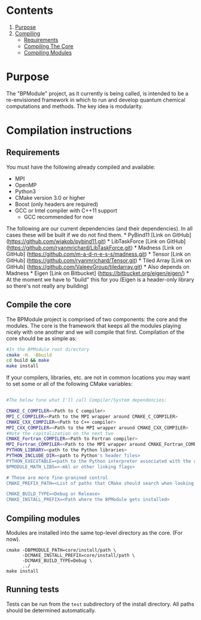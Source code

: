 # Contents
  1. [Purpose](#purpose)
  2. [Compiling](#compiling-instructions)
     - [Requirements](#requirements)
     - [Compiling The Core](#compile-the-core)
     - [Compiling Modules](#compiling-modules)

# Purpose

The "BPModule" project, as it currently is being called, is intended to be a
re-envisioned framework in which to run and develop quantum chemical computations
and methods.  The key idea is modularity.

# Compilation instructions

## Requirements
  
You must have the following already compiled and available:
  * MPI
  * OpenMP
  * Python3
  * CMake version 3.0 or higher
  * Boost (only headers are required)
  * GCC or Intel compiler with C++11 support
    * GCC recommended for now

The following are our current dependencies (and their dependencies).  In all cases
these will be built if we do not find them.
    * PyBind11 [Link on GitHub] (https://github.com/wjakob/pybind11.git)
    * LibTaskForce [Link on GitHub] (https://github.com/ryanmrichard/LibTaskForce.git)
        * Madness [Link on GitHub] (https://github.com/m-a-d-n-e-s-s/madness.git)
    * Tensor [Link on GitHub] (https://github.com/ryanmrichard/Tensor.git)
        * Tiled Array [Link on GitHub] (https://github.com/ValeevGroup/tiledarray.git)
            * Also depends on Madness
            * Eigen [Link on Bitbucket] (https://bitbucket.org/eigen/eigen/) 
              * At the moment we have to "build" this for you (Eigen is a 
                header-only library so there's not really any building)

## Compile the core

The BPModule project is comprised of two components: the core and the modules.
The core is the framework that keeps all the modules playing nicely with one
another and we will compile that first.  Compilation of the core should be as
simple as:

```Bash
#In the BPModule root directory
cmake -H. -Bbuild
cd build && make
make install
```

If your compilers, libraries, etc. are not in common locations you may want to
set some or all of the following CMake variables:

```Bash

#The below tune what I'll call Compiler/System dependencies:

CMAKE_C_COMPILER=<Path to C compiler>
MPI_C_COMPILER=<Path to the MPI wrapper around CMAKE_C_COMPILER>
CMAKE_CXX_COMPILER=<Path to C++ compiler>
MPI_CXX_COMPILER=<Path to the MPI wrapper around CMAKE_CXX_COMPILER>
#Note the capitalization on the next two
CMAKE_Fortran_COMPILER=<Path to Fortran compiler>
MPI_Fortran_COMPILER=<Path to the MPI wrapper around CMAKE_Fortran_COMPILER>
PYTHON_LIBRARY=<path to the Python libraries>
PYTHON_INCLUDE_DIR=<path to Python's header files>
PYTHON_EXECUTABLE=<path to the Python interpreter associated with the above>
BPMODULE_MATH_LIBS=<-mkl or other linking flags>

# These are more fine-granined control
CMAKE_PREFIX_PATH=<List of paths that CMake should search when looking for dependencies>

CMAKE_BUILD_TYPE=<Debug or Release>
CMAKE_INSTALL_PREFIX=<Path where the BPModule gets installed>
```




## Compiling modules

Modules are installed into the same top-level directory as the core.
(For now).

    cmake -DBPMODULE_PATH=core/install/path \
          -DCMAKE_INSTALL_PREFIX=core/install/path \
          -DCMAKE_BUILD_TYPE=Debug \
          ../
    make install



## Running tests

Tests can be run from the `test` subdirectory of the install directory. All paths should
be determined automatically.
